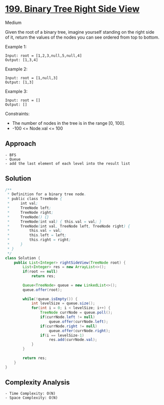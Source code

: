 # [199. Binary Tree Right Side View](https://leetcode.com/problems/binary-tree-right-side-view/description/)
Medium


Given the root of a binary tree, imagine yourself standing on the right side of it, return the values of the nodes you can see ordered from top to bottom.

 

Example 1:

```
Input: root = [1,2,3,null,5,null,4]
Output: [1,3,4]
```
Example 2:
```
Input: root = [1,null,3]
Output: [1,3]
```
Example 3:
```
Input: root = []
Output: []
 ```

Constraints:

- The number of nodes in the tree is in the range [0, 100].
- -100 <= Node.val <= 100

## Approach
```
- BFS
- Queue
- add the last element of each level into the result list
```

## Solution
```java
/**
 * Definition for a binary tree node.
 * public class TreeNode {
 *     int val;
 *     TreeNode left;
 *     TreeNode right;
 *     TreeNode() {}
 *     TreeNode(int val) { this.val = val; }
 *     TreeNode(int val, TreeNode left, TreeNode right) {
 *         this.val = val;
 *         this.left = left;
 *         this.right = right;
 *     }
 * }
 */
class Solution {
    public List<Integer> rightSideView(TreeNode root) {
        List<Integer> res = new ArrayList<>();
        if(root == null)
            return res;
        
        Queue<TreeNode> queue = new LinkedList<>();
        queue.offer(root);
        
        while(!queue.isEmpty()) {
            int levelSize = queue.size();
            for(int i = 0; i < levelSize; i++) {
                TreeNode currNode = queue.poll();
                if(currNode.left != null)
                    queue.offer(currNode.left);
                if(currNode.right != null)
                    queue.offer(currNode.right);
                if(i == levelSize-1)
                    res.add(currNode.val);
            }
        }
        
        return res;
    }
}
```

## Complexity Analysis
```
- Time Complexity: O(N)
- Space Complexity: O(N)
```
